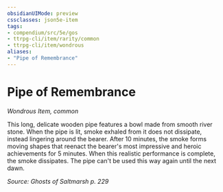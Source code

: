 ```yaml
---
obsidianUIMode: preview
cssclasses: json5e-item
tags:
- compendium/src/5e/gos
- ttrpg-cli/item/rarity/common
- ttrpg-cli/item/wondrous
aliases: 
- "Pipe of Remembrance"
---
```

# Pipe of Remembrance
*Wondrous Item, common*  


This long, delicate wooden pipe features a bowl made from smooth river stone. When the pipe is lit, smoke exhaled from it does not dissipate, instead lingering around the bearer. After 10 minutes, the smoke forms moving shapes that reenact the bearer's most impressive and heroic achievements for 5 minutes. When this realistic performance is complete, the smoke dissipates. The pipe can't be used this way again until the next dawn.

*Source: Ghosts of Saltmarsh p. 229*